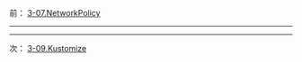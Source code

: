 前： [3-07.NetworkPolicy](3-07.NetworkPolicy.md)  

---

---

次： [3-09.Kustomize](3-09.Kustomize.md)  
